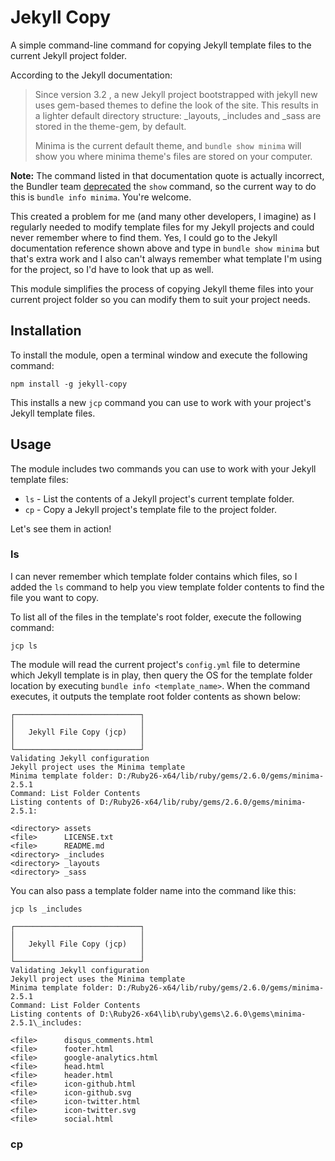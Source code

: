 # Jekyll Copy

A simple command-line command for copying Jekyll template files to the current Jekyll project folder.

According to the Jekyll documentation:

> Since version 3.2 , a new Jekyll project bootstrapped with jekyll new uses gem-based themes to define the look of the site. This results in a lighter default directory structure: _layouts, _includes and _sass are stored in the theme-gem, by default.
>
> Minima is the current default theme, and `bundle show minima` will show you where minima theme's files are stored on your computer.

**Note:** The command listed in that documentation quote is actually incorrect, the Bundler team [deprecated](https://github.com/rubygems/bundler/blob/master/CHANGELOG.md#210pre1-august-28-2019) the `show` command, so the current way to do this is `bundle info minima`. You're welcome.

This created a problem for me (and many other developers, I imagine) as I regularly needed to modify template files for my Jekyll projects and could never remember where to find them. Yes, I could go to the Jekyll documentation reference shown above and type in `bundle show minima` but that's extra work and I also can't always remember what template I'm using for the project, so I'd have to look that up as well.

This module simplifies the process of copying Jekyll theme files into your current project folder so you can modify them to suit your project needs.

## Installation

To install the module, open a terminal window and execute the following command:

```shell
npm install -g jekyll-copy
```

This installs a new `jcp` command you can use to work with your project's Jekyll template files.

## Usage

The module includes two commands you can use to work with your Jekyll template files:

+ `ls` - List the contents of a Jekyll project's current template folder.
+ `cp` - Copy a Jekyll project's template file to the project folder.

Let's see them in action!

### ls

I can never remember which template folder contains which files, so I added the `ls` command to help you view template folder contents to find the file you want to copy.

To list all of the files in the template's root folder, execute the following command:

```shell
jcp ls
```

The module will read the current project's `config.yml` file to determine which Jekyll template is in play, then query the OS for the template folder location by executing `bundle info <template_name>`. When the command executes, it outputs the template root folder contents as shown below:

```text
┌────────────────────────────┐
│                            │
│   Jekyll File Copy (jcp)   │
│                            │
└────────────────────────────┘
Validating Jekyll configuration
Jekyll project uses the Minima template
Minima template folder: D:/Ruby26-x64/lib/ruby/gems/2.6.0/gems/minima-2.5.1
Command: List Folder Contents
Listing contents of D:/Ruby26-x64/lib/ruby/gems/2.6.0/gems/minima-2.5.1:

<directory> assets
<file>      LICENSE.txt
<file>      README.md
<directory> _includes
<directory> _layouts
<directory> _sass
```

You can also pass a template folder name into the command like this:

```shell 
jcp ls _includes
```

```text
┌────────────────────────────┐
│                            │
│   Jekyll File Copy (jcp)   │
│                            │
└────────────────────────────┘
Validating Jekyll configuration
Jekyll project uses the Minima template
Minima template folder: D:/Ruby26-x64/lib/ruby/gems/2.6.0/gems/minima-2.5.1
Command: List Folder Contents
Listing contents of D:\Ruby26-x64\lib\ruby\gems\2.6.0\gems\minima-2.5.1\_includes:

<file>      disqus_comments.html
<file>      footer.html
<file>      google-analytics.html
<file>      head.html
<file>      header.html
<file>      icon-github.html
<file>      icon-github.svg
<file>      icon-twitter.html
<file>      icon-twitter.svg
<file>      social.html
```


### cp

